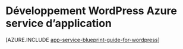 <properties 
    pageTitle="Développement WordPress Azure service d’application" 
    description="Découvrez les meilleures pratiques pour le développement et la mise à l’échelle WordPress sur Azure." 
    keywords="service d’application, le service d’application azure, wordpress échelle, scalable wordpress, wordpress"
    services="app-service" 
    documentationCenter="" 
    authors="sunbuild" 
    manager="wpickett" 
    editor=""/>

<tags 
    ms.service="app-service" 
    ms.workload="na" 
    ms.tgt_pltfrm="na" 
    ms.devlang="na" 
    ms.topic="article" 
    ms.date="02/26/2016" 
    ms.author="sunbuild"/>

# <a name="developing-wordpress-on-azure-app-service"></a>Développement WordPress Azure service d’application

[AZURE.INCLUDE [app-service-blueprint-guide-for-wordpress](../../includes/app-service-blueprint-guide-for-wordpress.md)]